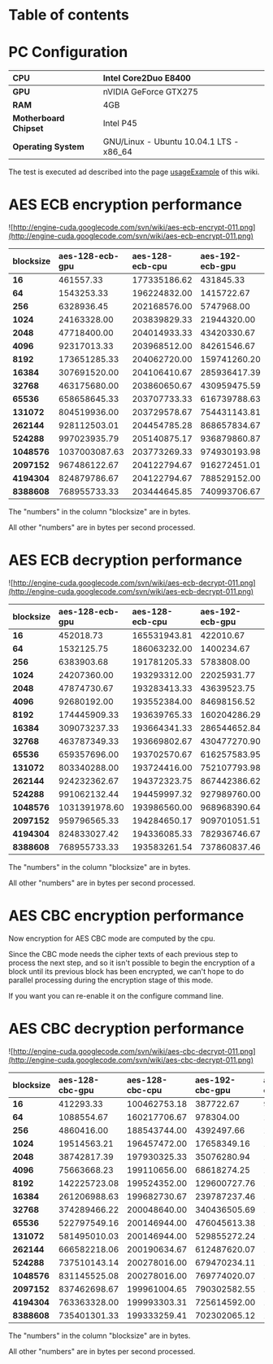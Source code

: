 # Table of contents #


# PC Configuration #

| **CPU** | Intel Core2Duo E8400 |
|:--------|:---------------------|
| **GPU** | nVIDIA GeForce GTX275 |
| **RAM** | 4GB                  |
| **Motherboard Chipset** | Intel P45            |
| **Operating System** | GNU/Linux - Ubuntu 10.04.1 LTS - x86\_64 |

The test is executed ad described into the page [usageExample](usageExample.md) of this wiki.

# AES ECB encryption performance #

![http://engine-cuda.googlecode.com/svn/wiki/aes-ecb-encrypt-011.png](http://engine-cuda.googlecode.com/svn/wiki/aes-ecb-encrypt-011.png)

| **blocksize** | **aes-128-ecb-gpu** | **aes-128-ecb-cpu** | **aes-192-ecb-gpu** | **aes-192-ecb-cpu** | **aes-256-ecb-gpu** | **aes-256-ecb-cpu** |
|:--------------|:--------------------|:--------------------|:--------------------|:--------------------|:--------------------|:--------------------|
| **16**        | 461557.33           | 177335186.62        | 431845.33           | 153509736.45        | 409685.62           | 134258349.16        |
| **64**        | 1543253.33          | 196224832.00        | 1415722.67          | 166770538.67        | 1314069.33          | 145240277.33        |
| **256**       | 6328936.45          | 202168576.00        | 5747968.00          | 170455125.33        | 5294592.00          | 148186282.67        |
| **1024**      | 24163328.00         | 203839829.33        | 21944320.00         | 171350357.33        | 20104533.33         | 148682069.33        |
| **2048**      | 47718400.00         | 204014933.33        | 43420330.67         | 171421013.33        | 39860906.67         | 149554517.33        |
| **4096**      | 92317013.33         | 203968512.00        | 84261546.67         | 171361621.33        | 77522261.33         | 148844544.00        |
| **8192**      | 173651285.33        | 204062720.00        | 159741260.20        | 171414869.33        | 147133781.33        | 148750336.00        |
| **16384**     | 307691520.00        | 204106410.67        | 285936417.39        | 172015561.20        | 265895936.00        | 148815872.00        |
| **32768**     | 463175680.00        | 203860650.67        | 430959475.59        | 172070357.19        | 401840888.29        | 149312853.33        |
| **65536**     | 658658645.33        | 203707733.33        | 616739788.63        | 172234745.15        | 575646378.67        | 149531306.67        |
| **131072**    | 804519936.00        | 203729578.67        | 754431143.81        | 172278581.94        | 704555690.67        | 149553152.00        |
| **262144**    | 928112503.01        | 204454785.28        | 868657834.67        | 172278581.94        | 822465840.80        | 149596842.67        |
| **524288**    | 997023935.79        | 205140875.17        | 936879860.87        | 171791701.33        | 884977102.34        | 149596842.67        |
| **1048576**   | 1037003087.63       | 203773269.33        | 974930193.98        | 171966464.00        | 919601152.00        | 150097166.56        |
| **2097152**   | 967486122.67        | 204122794.67        | 916272451.01        | 171966464.00        | 867521877.33        | 149596842.67        |
| **4194304**   | 824879786.67        | 204122794.67        | 788529152.00        | 171966464.00        | 754974720.00        | 149596842.67        |
| **8388608**   | 768955733.33        | 203444645.85        | 740993706.67        | 171083452.63        | 710235477.33        | 149008168.42        |

The "numbers" in the column "blocksize" are in bytes.

All other "numbers" are in bytes per second processed.

# AES ECB decryption performance #

![http://engine-cuda.googlecode.com/svn/wiki/aes-ecb-decrypt-011.png](http://engine-cuda.googlecode.com/svn/wiki/aes-ecb-decrypt-011.png)

| **blocksize** | **aes-128-ecb-gpu** | **aes-128-ecb-cpu** | **aes-192-ecb-gpu** | **aes-192-ecb-cpu** | **aes-256-ecb-gpu** | **aes-256-ecb-cpu** |
|:--------------|:--------------------|:--------------------|:--------------------|:--------------------|:--------------------|:--------------------|
| **16**        | 452018.73           | 165531943.81        | 422010.67           | 144689942.47        | 401424.00           | 127585300.33        |
| **64**        | 1532125.75          | 186063232.00        | 1400234.67          | 159375946.49        | 1304554.67          | 139123820.74        |
| **256**       | 6383903.68          | 191781205.33        | 5783808.00          | 163584770.57        | 5346804.01          | 141921877.33        |
| **1024**      | 24207360.00         | 193293312.00        | 22025931.77         | 164669816.72        | 20215951.84         | 142717610.67        |
| **2048**      | 47874730.67         | 193283413.33        | 43639523.75         | 164488647.49        | 40081894.31         | 143484245.33        |
| **4096**      | 92680192.00         | 193552384.00        | 84698156.52         | 164760572.58        | 77992497.66         | 143537493.33        |
| **8192**      | 174445909.33        | 193639765.33        | 160204286.29        | 164724955.18        | 148031357.86        | 143929878.26        |
| **16384**     | 309073237.33        | 193664341.33        | 286544652.84        | 164640021.40        | 267426333.11        | 143844944.48        |
| **32768**     | 463787349.33        | 193669802.67        | 430477270.90        | 164552347.83        | 401862806.69        | 143696995.32        |
| **65536**     | 659357696.00        | 193702570.67        | 616257583.95        | 164563307.02        | 578294924.41        | 143631240.13        |
| **131072**    | 803340288.00        | 193724416.00        | 752107793.98        | 164058453.33        | 705333939.80        | 143653158.53        |
| **262144**    | 924232362.67        | 194372323.75        | 867442386.62        | 164102144.00        | 817117752.51        | 143218005.33        |
| **524288**    | 991062132.44        | 194459997.32        | 927989760.00        | 164102144.00        | 881085336.91        | 143305386.67        |
| **1048576**   | 1031391978.60       | 193986560.00        | 968968390.64        | 164826327.76        | 916364243.48        | 143784668.90        |
| **2097152**   | 959796565.33        | 194284650.17        | 909701051.51        | 164276906.67        | 866306748.99        | 143784668.90        |
| **4194304**   | 824833027.42        | 194336085.33        | 782936746.67        | 163883401.32        | 752178517.33        | 143526017.28        |
| **8388608**   | 768955733.33        | 193583261.54        | 737860837.46        | 163883401.32        | 706999737.79        | 143083280.27        |

The "numbers" in the column "blocksize" are in bytes.

All other "numbers" are in bytes per second processed.

# AES CBC encryption performance #

Now encryption for AES CBC mode are computed by the cpu.

Since the CBC mode needs the cipher texts of each previous step to process the next step, and so it isn't possible to begin the encryption of a block until its previous block has been encrypted, we can't hope to do parallel processing during the encryption stage of this mode.

If you want you can re-enable it on the configure command line.

# AES CBC decryption performance #

![http://engine-cuda.googlecode.com/svn/wiki/aes-cbc-decrypt-011.png](http://engine-cuda.googlecode.com/svn/wiki/aes-cbc-decrypt-011.png)

| **blocksize** | **aes-128-cbc-gpu** | **aes-128-cbc-cpu** | **aes-192-cbc-gpu** | **aes-192-cbc-cpu** | **aes-256-cbc-gpu** | **aes-256-cbc-cpu** |
|:--------------|:--------------------|:--------------------|:--------------------|:--------------------|:--------------------|:--------------------|
| **16**        | 412293.33           | 100462753.18        | 387722.67           | 91504957.86         | 369968.00           | 84898734.45         |
| **64**        | 1088554.67          | 160217706.67        | 978304.00           | 139517120.00        | 902185.95           | 124445141.33        |
| **256**       | 4860416.00          | 188543744.00        | 4392497.66          | 161079381.33        | 4045484.95          | 140701013.33        |
| **1024**      | 19514563.21         | 196457472.00        | 17658349.16         | 167698090.67        | 16270298.33         | 145712810.67        |
| **2048**      | 38742817.39         | 197930325.33        | 35076280.94         | 168918357.33        | 32328947.16         | 146723498.67        |
| **4096**      | 75663668.23         | 199110656.00        | 68618274.25         | 169619456.00        | 63381147.83         | 147304448.00        |
| **8192**      | 142225723.08        | 199524352.00        | 129600727.76        | 169915733.33        | 120444318.39        | 147524266.67        |
| **16384**     | 261206988.63        | 199682730.67        | 239787237.46        | 169792853.33        | 223989554.52        | 147592533.33        |
| **32768**     | 374289466.22        | 200048640.00        | 340436505.69        | 169443328.00        | 313893329.77        | 147554304.00        |
| **65536**     | 522797549.16        | 200146944.00        | 476045613.38        | 169454250.67        | 437491157.19        | 148058755.85        |
| **131072**    | 581495010.03        | 200146944.00        | 529855272.24        | 169476096.00        | 469272829.43        | 148080674.25        |
| **262144**    | 666582218.06        | 200190634.67        | 612487620.07        | 169519786.67        | 544891290.97        | 148080674.25        |
| **524288**    | 737510143.14        | 200278016.00        | 679470234.11        | 169519786.67        | 602843526.42        | 147674453.33        |
| **1048576**   | 831145525.08        | 200278016.00        | 769774020.07        | 169519786.67        | 693458261.33        | 147849216.00        |
| **2097152**   | 837462698.67        | 199961004.65        | 790302582.55        | 169304962.13        | 724216490.67        | 148198741.33        |
| **4194304**   | 763363328.00        | 199993303.31        | 725614592.00        | 169438770.86        | 685069653.33        | 148694389.30        |
| **8388608**   | 735401301.33        | 199333259.41        | 702302065.12        | 168879567.00        | 668859109.63        | 147706386.71        |

The "numbers" in the column "blocksize" are in bytes.

All other "numbers" are in bytes per second processed.